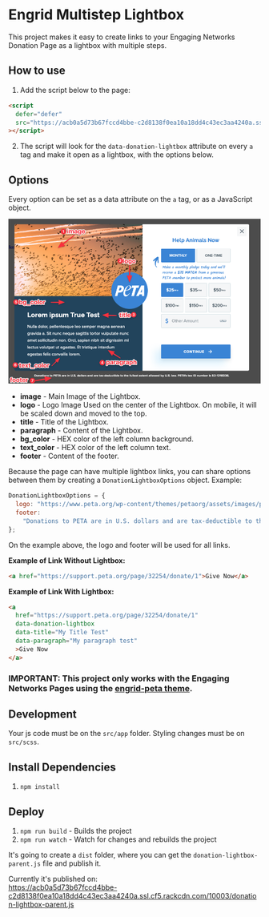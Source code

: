 # Engrid Multistep Lightbox

This project makes it easy to create links to your Engaging Networks Donation Page as a lightbox with multiple steps.

## How to use

1. Add the script below to the page:

```html
<script
  defer="defer"
  src="https://acb0a5d73b67fccd4bbe-c2d8138f0ea10a18dd4c43ec3aa4240a.ssl.cf5.rackcdn.com/10003/donation-lightbox-parent.js"
></script>
```

2. The script will look for the `data-donation-lightbox` attribute on every `a` tag and make it open as a lightbox, with the options below.

## Options

Every option can be set as a data attribute on the `a` tag, or as a JavaScript object.

![Options](options.png "Engrid Multistep Lightbox Options")

- **image** - Main Image of the Lightbox.
- **logo** - Logo Image Used on the center of the Lightbox. On mobile, it will be scaled down and moved to the top.
- **title** - Title of the Lightbox.
- **paragraph** - Content of the Lightbox.
- **bg_color** - HEX color of the left column background.
- **text_color** - HEX color of the left column text.
- **footer** - Content of the footer.

Because the page can have multiple lightbox links, you can share options between them by creating a `DonationLightboxOptions` object. Example:

```javascript
DonationLightboxOptions = {
  logo: "https://www.peta.org/wp-content/themes/petaorg/assets/images/peta-logo.svg",
  footer:
    "Donations to PETA are in U.S. dollars and are tax-deductible to the fullest extent allowed by U.S. law. PETA's tax ID number is 52-1218336.",
};
```

On the example above, the logo and footer will be used for all links.

**Example of Link Without Lightbox:**

```html
<a href="https://support.peta.org/page/32254/donate/1">Give Now</a>
```

**Example of Link With Lightbox:**

```html
<a
  href="https://support.peta.org/page/32254/donate/1"
  data-donation-lightbox
  data-title="My Title Test"
  data-paragraph="My paragraph test"
  >Give Now
</a>
```

### IMPORTANT: This project only works with the Engaging Networks Pages using the [engrid-peta theme](https://github.com/4site-interactive-studios/engrid-peta).

## Development

Your js code must be on the `src/app` folder. Styling changes must be on `src/scss`.

## Install Dependencies

1. `npm install`

## Deploy

1. `npm run build` - Builds the project
2. `npm run watch` - Watch for changes and rebuilds the project

It's going to create a `dist` folder, where you can get the `donation-lightbox-parent.js` file and publish it.

Currently it's published on:  
https://acb0a5d73b67fccd4bbe-c2d8138f0ea10a18dd4c43ec3aa4240a.ssl.cf5.rackcdn.com/10003/donation-lightbox-parent.js
